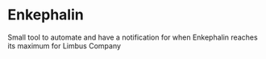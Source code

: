 # Enkephalin
Small tool to automate and have a notification for when Enkephalin reaches its maximum for Limbus Company

